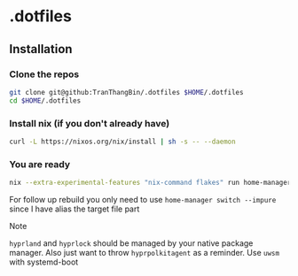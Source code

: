 # .dotfiles

## Installation

### Clone the repos

```bash
git clone git@github:TranThangBin/.dotfiles $HOME/.dotfiles
cd $HOME/.dotfiles
```

### Install nix (if you don't already have)

```bash
curl -L https://nixos.org/nix/install | sh -s -- --daemon
```

### You are ready

```bash
nix --extra-experimental-features "nix-command flakes" run home-manager/master -- switch --flake $HOME/.dotfiles --impure
```

For follow up rebuild you only need to use `home-manager switch --impure` since I have alias the target file part

> [!NOTE]
>
> `hyprland` and `hyprlock` should be managed by your native package manager. Also just want to throw `hyprpolkitagent` as a reminder.
> Use `uwsm` with systemd-boot
